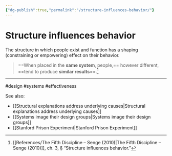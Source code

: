 ```yaml
---
{"dg-publish":true,"permalink":"/structure-influences-behavior/"}
---
```



# Structure influences behavior

The structure in which people exist and function has a shaping (constraining or empowering) effect on their behavior.

> ==When placed in the **same system**, people,== however different, ==tend to produce **similar results**==.[^1]


---
#design #systems #effectiveness 

See also:
- [[Structural explanations address underlying causes\|Structural explanations address underlying causes]]
- [[Systems image their design groups\|Systems image their design groups]]
- [[Stanford Prison Experiment\|Stanford Prison Experiment]]

[^1]: [[References/The Fifth Discipline – Senge (2010)\|The Fifth Discipline – Senge (2010)]], ch. 3, § “Structure influences behavior.”